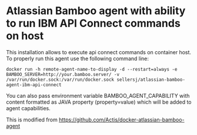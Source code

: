 # Atlassian Bamboo agent with ability to run IBM API Connect commands on host
This installation allows to execute api connect commands on container host. To properly
run this agent use the following command line:

```
docker run -h remote-agent-name-to-display -d --restart=always -e BAMBOO_SERVER=http://your.bamboo.server/ -v /var/run/docker.sock:/var/run/docker.sock sellersj/atlassian-bamboo-agent-ibm-api-connect
```

You can also pass environment variable BAMBOO_AGENT_CAPABILITY with content formatted as JAVA property (property=value) which will be added to agent capabilities.

This is modified from https://github.com/Actis/docker-atlassian-bamboo-agent